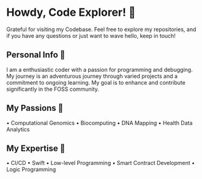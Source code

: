 
# Howdy, Code Explorer! 💯

Grateful for visiting my Codebase. Feel free to explore my repositories, and if you have any questions or just want to wave hello, keep in touch!

## Personal Info 🎉

I am a enthusiastic coder with a passion for programming and debugging. My journey is an adventurous journey through varied projects and a commitment to ongoing learning. My goal is to enhance and contribute significantly in the FOSS community.

## My Passions 💯

• Computational Genomics
• Biocomputing
• DNA Mapping
• Health Data Analytics

## My Expertise 🎉

• CI/CD
• Swift
• Low-level Programming
• Smart Contract Development
• Logic Programming
